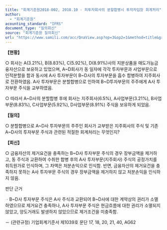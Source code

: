 ```yaml
---
title: "회계기준원2018-002, 2018.10 - 피투자회사의 분할합병시 투자자입장 회계처리"
author:
  - "회계기준원"
acounting_standard: "IFRS"
document_type: "질의회신"
source: "회계기준원 질의회신"
url: "https://www.samili.com/acc/QnaView.asp?op=3&op2=1&method=title&group=2122-15;1&orgcode=0&searchword=&page=12&code=%ED%9A%8C%EA%B3%84%EA%B8%B0%EC%A4%80%EC%9B%902018%2D002%3A201810"
---
```

**【현황】**

○ 회사는 A(3.21%), B(8.83%), C(5.92%), D(8.91%)사의 지분상품을 매도가능금융자산으로 보유하고 있었으며, A~D회사가 동 일자에 각각 투자부문과 사업부문으로 인적분할을 함과 동시에 A사 투자부문이 B~D사의 투자부문을 흡수 합병하여 지주회사로 전환하였음. A사 투자부문은 분할합병으로 인하여 B~D투자부문의 주주에게 A사 투자부문 주식을 교부하였음.

○ 따라서 A~D사의 분할합병 후에 회사는 지주회사(6.5%), A사업부문(3.21%), B사업부문(8.83%), C사업부문(5.92%), D사업부문(8.91%) 주식을 보유하게 되었음.

  
**【질의】**

○ 분할합병으로 A~D사 투자부문의 주주인 회사가 교부받은 지주회사의 주식 및 기존 A~D사의 투자부문 주식과 관련된 적절한 회계처리는 무엇인지?

  
  

**【회신】**

○ 금융자산의 제거요건을 충족하는 B~D사 투자부문 주식의 경우 장부금액을 제거하고, 동 주식과 교환하여 수취한 합병 후의 A사 투자부문(지주회사) 주식의 공정가치를 취득원가로 인식하며, 그 차액은 처분손익으로 인식함. 반면, 금융자산의 제거요건을 충족하지 못하는 A사 투자부문 주식의 경우 장부금액을 제거하지 않고 처분손익을 인식하지 않음.

  

판단 근거

ㆍB~D사 투자부문 주식은 A사 주식과 교환되어 B~D사에 대한 계약상의 권리가 소멸하였으므로 제거요건 충족하나, A사 투자부문 주식은 현금흐름에 대한 권리가 소멸되지 않았고, 양도거래도 발생하지 않았으므로 제거조건을 미충족함.

－ (관련규정) 기업회계기준서 제1039호 문단 17, 18, 20, 21, 40, AG62
